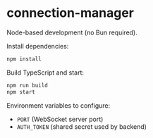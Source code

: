 # connection-manager

Node-based development (no Bun required).

Install dependencies:

```bash
npm install
```

Build TypeScript and start:

```bash
npm run build
npm start
```

Environment variables to configure:

- `PORT` (WebSocket server port)
- `AUTH_TOKEN` (shared secret used by backend)
